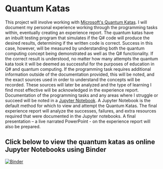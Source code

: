 # Quantum Katas

This project will involve working with [Microsoft's Quantum Katas](https://docs.microsoft.com/en-us/quantum/tutorials/intro-to-katas "Free and open source Q# tutorials"). I will document my personal experience working through the programming tasks within, eventually creating an experience report. The quantum katas have an inbuilt testing program that simulates if the Q# code will produce the desired results, determining if the written code is correct. Success in this case, however, will be measured by understanding both the quantum computing concept being demonstrated as well as the Q# functionality. If the correct result is understood, no matter how many attempts the quantum kata took it will be deemed as successful for the purposes of education in Q# and quantum computing. If the programming task requires additional information outside of the documentation provided, this will be noted, and the exact sources used in order to understand the concepts will be recorded. These sources will later be analyzed and the type of learning I find most effective will be acknowledged in the experience report. Documentation of the programming tasks and any areas where I struggle or succeed will be noted in a [Jupyter Notebook](https://jupyter.org/ "Code and word processor combined"). A Jupyter Notebook is the default method for which to view and attempt the Quantum Katas. The final experience report will analyze the successes, failures, and extra resources required that were documented in the Jupyter notebooks. A final presentation – a live narrated PowerPoint - on the experience report will also be prepared. 


## Click below to view the quantum katas as online Jupyter Notebooks using Binder
[![Binder](https://mybinder.org/badge_logo.svg)](https://mybinder.org/v2/gh/MayoCh/Quantum-Katas/HEAD?filepath=Completed_Katas%2FKataNavigation.ipynb)
